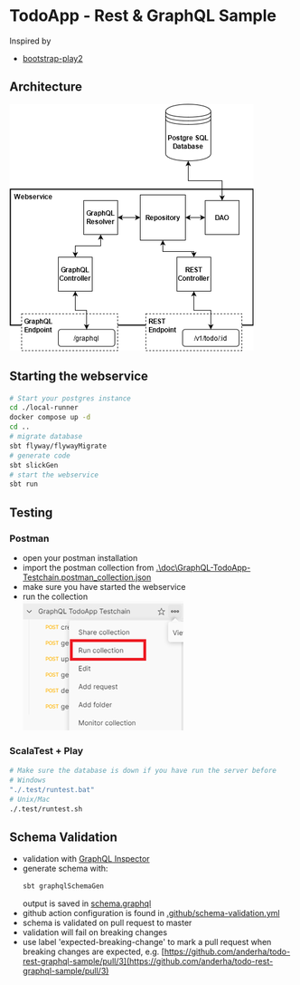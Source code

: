 # TodoApp - Rest & GraphQL Sample

Inspired by

- [bootstrap-play2](https://github.com/innFactory/bootstrap-play2)

## Architecture

![](./doc/architecture.png)

## Starting the webservice

```bash
# Start your postgres instance
cd ./local-runner
docker compose up -d
cd ..
# migrate database
sbt flyway/flywayMigrate
# generate code
sbt slickGen
# start the webservice
sbt run
```

## Testing

### Postman

- open your postman installation
- import the postman collection from [.\doc\GraphQL-TodoApp-Testchain.postman_collection.json](.\doc\GraphQL-TodoApp-Testchain.postman_collection.json)
- make sure you have started the webservice
- run the collection  
  ![](./doc/postman-run-collection.png)

### ScalaTest + Play

```bash
# Make sure the database is down if you have run the server before
# Windows
"./.test/runtest.bat"
# Unix/Mac
./.test/runtest.sh
```

## Schema Validation

- validation with [GraphQL Inspector](https://github.com/kamilkisiela/graphql-inspector)
- generate schema with:
  ```bash
  sbt graphqlSchemaGen
  ```
  output is saved in [schema.graphql](./schema.graphql)
- github action configuration is found in [.github/schema-validation.yml](./.github/schema-validation.yml)
- schema is validated on pull request to master
- validation will fail on breaking changes
- use label 'expected-breaking-change' to mark a pull request when breaking changes are expected, e.g. [https://github.com/anderha/todo-rest-graphql-sample/pull/3](https://github.com/anderha/todo-rest-graphql-sample/pull/3)
